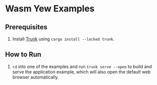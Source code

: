 # Wasm Yew Examples

## Prerequisites

1. Install [Trunk](https://trunkrs.dev/) using `cargo install --locked trunk`.

## How to Run

1. `cd` into one of the examples and run `trunk serve --open` to build and serve the application example, which will also open the default web browser automatically.

